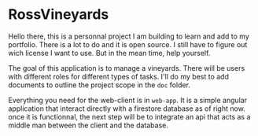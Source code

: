 # RossVineyards

Hello there, this is a personnal project I am building to learn and add to my portfolio.
There is a lot to do and it is open source. I still have to figure out wich license I want to use.
But in the mean time, help yourself. 

The goal of this application is to manage a vineyards.
There will be users with different roles for different types of tasks.
I'll do my best to add documents to outline the project scope in the `doc` folder.


Everything you need for the web-client is in `web-app`. 
It is a simple angular application that interact directly with a firestore database as of right now.
once it is functionnal, the next step will be to integrate an api that acts as a middle man between the client and the database.


